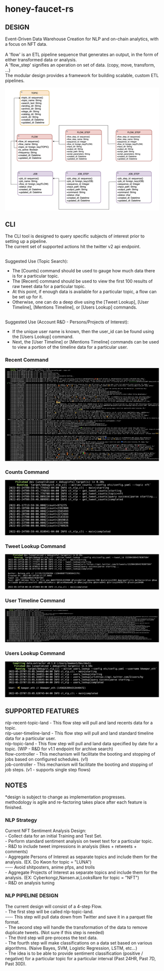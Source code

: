 # honey-faucet-rs

## DESIGN
<p>Event-Driven Data Warehouse Creation for NLP and on-chain analytics, with a focus on NFT data. </br></br>
A 'flow' is an ETL pipeline sequence that generates an output, in the form of either transformed data or analysis. </br>
A 'flow_step' signifies an operation on set of data. (copy, move, transform, ...) </br>
The modular design provides a framework for building scalable, custom ETL pipelines. </br>
</p>

<p align="center" width="15%" size="50%">
   <img src="work/db_design_flows.png">  
</p>

## CLI
<p>The CLI tool is designed to query specific subjects of interest prior to setting up a pipeline. </br>
The current set of supported actions hit the twitter v2 api endpoint. </br></br>

Suggested Use (Topic Search): </br>
- The [Counts] command should be used to gauge how much data there is for a particular topic. </br>
- The [Recent] command should be used to view the first 100 results of raw tweet data for a particular topic. </br>
- At this point, if enough data is available for a particular topic, a flow can be set up for it. </br>
- Otherwise, one can do a deep dive using the [Tweet Lookup], [User Timeline], [Mentions Timeline], or [Users Lookup] commands. </br></br>

Suggested Use (Account R&D - Persons/Projects of Interest): </br>
- If the unique user name is known, then the user_id can be found using the [Users Lookup] command. </br>
- Next, the [User Timeline] or [Mentions Timeline] commands can be used to view a portion of the timeline data for a particular user. </br>
</p>


### Recent Command
<p align="center" width="15%" size="50%">
   <img src="work/cli_recent_test_run.png">  
</p>

### Counts Command
<p align="center" width="15%" size="50%">
   <img src="work/cli_counts_test_run.png">  
</p>

### Tweet Lookup Command
<p align="center" width="15%" size="50%">
   <img src="work/cli_tweet_lookup_test_run.png">  
</p>

### User Timeline Command
<p align="center" width="15%" size="50%">
   <img src="work/cli_user_timeline_test_run.png">  
</p>

### Users Lookup Command
<p align="center" width="15%" size="50%">
   <img src="work/cli_users_lookup_test_run.png">  
</p>

## SUPPORTED FEATURES
<p>nlp-recent-topic-land - This flow step will pull and land recents data for a topic.</br>
nlp-user-timeline-land - This flow step will pull and land standard timeline data for a particular user. </br>
nlp-topic-land - This flow step will pull and land data specified by date for a topic. (WIP - R&D for v1.1 endpoint for archive search) </br>
flow-controller - This mechanism will facilitate the booting and stopping of jobs based on configured schedules. (v1) </br>
job-controller - This mechanism will facilitate the booting and stopping of job steps. (v1 - supports single step flows) </br>
</p>

## NOTES
*design is subject to change as implementation progresses. </br>
methodology is agile and re-factoring takes place after each feature is finished. </br>

### NLP Strategy
<p>Current NFT Sentiment Analysis Design: </br>
- Collect data for an initial Training and Test Set. </br>
- Perform standard sentiment analysis on tweet text for a particular topic. </br>
- R&D to include tweet impressions in analysis (likes + retweets + comments) </br>
- Aggregate Persons of Interest as separate topics and include them for the analysis. (EX. Do Kwon for topic = "LUNA") </br>
---- Avoid shitposters, anime pfps, and trolls </br>
- Aggregate Projects of Interest as separate topics and include them for the analysis. (EX: Cyberkongz,Nansen.ai,LooksRare for topic = "NFT") </br>
- R&D on analysis tuning
</p>

### NLP PIPELINE DESIGN
<p>The current design will consist of a 4-step Flow. </br>
- The first step will be called nlp-topic-land. </br>
---- This step will pull data down from Twitter and save it in a parquet file format. </br>
- The second step will handle the transformation of the data to remove duplicate tweets. (Not sure if this step is needed)</br>
- The third step will pre-process the text data. </br>
- The fourth step will make classifications on a data set based on various algorithms. (Naive Bayes, SVM, Logistic Regression, LSTM, etc...) </br>
- The idea is to be able to provide sentiment classification (positive / negative) for a particular topic for a particular interval (Past 24HR, Past 7D, Past 30D). </br>
</br>
</p>
